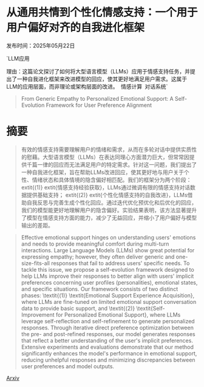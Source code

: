 # 从通用共情到个性化情感支持：一个用于用户偏好对齐的自我进化框架

发布时间：2025年05月22日

`LLM应用

理由：这篇论文探讨了如何将大型语言模型（LLMs）应用于情感支持任务，并提出了一种自我进化框架来改进模型的回应，使其更好地满足用户需求。这属于LLM的应用层面，而非理论或架构层面的改进。` `情感计算` `对话系统`

> From Generic Empathy to Personalized Emotional Support: A Self-Evolution Framework for User Preference Alignment

# 摘要

> 有效的情感支持需要理解用户的情绪和需求，从而在多轮对话中提供实质性的慰藉。大型语言模型（LLMs）在表达同理心方面潜力巨大，但常常因提供千篇一律的回应而无法满足用户的特定需求。针对这一问题，我们提出了一种自我进化框架，旨在帮助LLMs改进回应，使其更好地与用户关于个性、情绪状态和具体情境的隐含偏好相匹配。我们的框架分为两个阶段：	extit{(1)} 	extit{情感支持经验获取}，LLMs通过微调有限的情感支持对话数据提供基础支持；	extit{(2)} 	extit{个性化情感支持的自我改进}，LLMs借助自我反思与完善生成个性化回应。通过迭代优化预优化和后优化的回应，我们的模型能更好地理解用户的隐含偏好。实验结果表明，该方法显著提升了模型在情感支持方面的能力，减少了无益回应，并缩小了用户偏好与模型输出的差距。

> Effective emotional support hinges on understanding users' emotions and needs to provide meaningful comfort during multi-turn interactions. Large Language Models (LLMs) show great potential for expressing empathy; however, they often deliver generic and one-size-fits-all responses that fail to address users' specific needs. To tackle this issue, we propose a self-evolution framework designed to help LLMs improve their responses to better align with users' implicit preferences concerning user profiles (personalities), emotional states, and specific situations. Our framework consists of two distinct phases: \textit{(1)} \textit{Emotional Support Experience Acquisition}, where LLMs are fine-tuned on limited emotional support conversation data to provide basic support, and \textit{(2)} \textit{Self-Improvement for Personalized Emotional Support}, where LLMs leverage self-reflection and self-refinement to generate personalized responses. Through iterative direct preference optimization between the pre- and post-refined responses, our model generates responses that reflect a better understanding of the user's implicit preferences. Extensive experiments and evaluations demonstrate that our method significantly enhances the model's performance in emotional support, reducing unhelpful responses and minimizing discrepancies between user preferences and model outputs.

[Arxiv](https://arxiv.org/abs/2505.16610)
